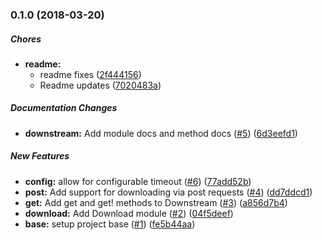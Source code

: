 ### 0.1.0 (2018-03-20)

##### Chores

* **readme:**
  *  readme fixes ([2f444156](https://github.com/mpiercy827/downstream/commit/2f444156ad744161e67e94aae99a972a855e402c))
  *  Readme updates ([7020483a](https://github.com/mpiercy827/downstream/commit/7020483a0eb2ecd9c3ba34e4d2a33ec7b00f5512))

##### Documentation Changes

* **downstream:**  Add module docs and method docs ([#5](https://github.com/mpiercy827/downstream/pull/5)) ([6d3eefd1](https://github.com/mpiercy827/downstream/commit/6d3eefd177abee2d5e7499cdc464a3be97a9a68a))

##### New Features

* **config:**  allow for configurable timeout ([#6](https://github.com/mpiercy827/downstream/pull/6)) ([77add52b](https://github.com/mpiercy827/downstream/commit/77add52bafa3aef8fcdb084facc3198197d220a2))
* **post:**  Add support for downloading via post requests ([#4](https://github.com/mpiercy827/downstream/pull/4)) ([dd7ddcd1](https://github.com/mpiercy827/downstream/commit/dd7ddcd15d941307265433862b711fbccfc25d93))
* **get:**  Add get and get! methods to Downstream ([#3](https://github.com/mpiercy827/downstream/pull/3)) ([a856d7b4](https://github.com/mpiercy827/downstream/commit/a856d7b4cf7628133f994e9fb19375cad9c8a8c1))
* **download:**  Add Download module ([#2](https://github.com/mpiercy827/downstream/pull/2)) ([04f5deef](https://github.com/mpiercy827/downstream/commit/04f5deefe45493497d407e8b7c0e1668a1d051e6))
* **base:**  setup project base ([#1](https://github.com/mpiercy827/downstream/pull/1)) ([fe5b44aa](https://github.com/mpiercy827/downstream/commit/fe5b44aa61bf3b619257a1a82a43d72cb087e675))

